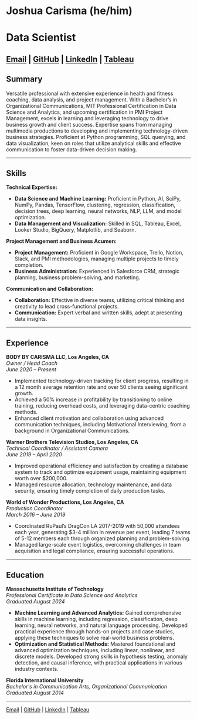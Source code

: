 # Joshua Carisma (he/him)
# **Data Scientist**

[Email](mailto:joshuacarisma@gmail.com) | [GitHub](https://github.com/JoshuaCarisma) | [LinkedIn](https://www.linkedin.com/in/joshuacarisma/) | [Tableau](https://public.tableau.com/app/profile/joshua.carisma/vizzes)
---

## Summary
Versatile professional with extensive experience in health and fitness coaching, data analysis, and project management. With a Bachelor’s in Organizational Communications, MIT Professional Certification in Data Science and Analytics, and upcoming certification in PMI Project Management, excels in learning and leveraging technology to drive business growth and client success. Expertise spans from managing multimedia productions to developing and implementing technology-driven business strategies. Proficient at Python programming, SQL querying, and data visualization, keen on roles that utilize analytical skills and effective communication to foster data-driven decision making.

---

## Skills

**Technical Expertise:**
- **Data Science and Machine Learning:** Proficient in Python, AI, SciPy, NumPy, Pandas, TensorFlow, clustering, regression, classification, decision trees, deep learning, neural networks, NLP, LLM, and model optimization.
- **Data Management and Visualization:** Skilled in SQL, Tableau, Excel, Looker Studio, BigQuery, Matplotlib, and Seaborn.

**Project Management and Business Acumen:**
- **Project Management:** Proficient in Google Workspace, Trello, Notion, Slack, and PMI methodologies, managing multiple projects to timely completion.
- **Business Administration:** Experienced in Salesforce CRM, strategic planning, business problem-solving, and marketing.

**Communication and Collaboration:**
- **Collaboration:** Effective in diverse teams, utilizing critical thinking and creativity to lead cross-functional projects.
- **Communication:** Expert verbal and written skills, adept at presenting data insights.

---

## Experience

**BODY BY CARISMA LLC, Los Angeles, CA**  
*Owner / Head Coach*  
_June 2020 – Present_  
- Implemented technology-driven tracking for client progress, resulting in a 12 month average retention rate and over 50 clients seeing significant growth.
- Achieved a 50% increase in profitability by transitioning to online training, reducing overhead costs, and leveraging data-centric coaching methods.
- Enhanced client motivation and collaboration using advanced communication techniques, including Motivational Interviewing, from a background in Organizational Communications.

**Warner Brothers Television Studios, Los Angeles, CA**  
*Technical Coordinator / Assistant Camera*  
_June 2019 – April 2020_  
- Improved operational efficiency and satisfaction by creating a database system to track and optimize equipment usage, maintaining equipment worth over $200,000.
- Managed resource allocation, technology maintenance, and data security, ensuring timely completion of daily production tasks.

**World of Wonder Productions, Los Angeles, CA**  
*Production Coordinator*  
_March 2016 – June 2019_  
- Coordinated RuPaul’s DragCon LA 2017-2019 with 50,000 attendees each year, generating $3-4 million in revenue per event, leading 7 teams of 5-12 members each through organized planning and problem-solving.
- Managed large-scale event logistics, overcoming challenges in team acquisition and legal compliance, ensuring successful operations.

---

## Education

**Massachusetts Institute of Technology**  
*Professional Certificate in Data Science and Analytics*  
_Graduated August 2024_  
- **Machine Learning and Advanced Analytics:** Gained comprehensive skills in machine learning, including regression, classification, deep learning, neural networks, and natural language processing. Developed practical experience through hands-on projects and case studies, applying these techniques to solve real-world business problems.
- **Optimization and Statistical Methods:** Mastered foundational and advanced optimization techniques, including linear, nonlinear, and discrete models. Developed strong skills in hypothesis testing, anomaly detection, and causal inference, with practical applications in various industry contexts.

**Florida International University**  
*Bachelor's in Communication Arts, Organizational Communication*  
_Graduated August 2014_

---

[Email](mailto:joshuacarisma@gmail.com) | [GitHub](https://github.com/JoshuaCarisma) | [LinkedIn](https://www.linkedin.com/in/joshuacarisma/) | [Tableau](https://public.tableau.com/app/profile/joshua.carisma/vizzes)
